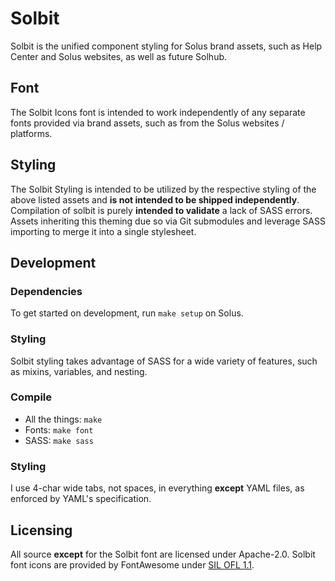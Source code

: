 # Solbit

Solbit is the unified component styling for Solus brand assets, such as Help Center and Solus websites, as well as future Solhub.

## Font

The Solbit Icons font is intended to work independently of any separate fonts provided via brand assets, such as from the  Solus websites / platforms.


## Styling

The Solbit Styling is intended to be utilized by the respective styling of the above listed assets and **is not intended to be shipped independently**. Compilation of 
solbit is purely **intended to validate** a lack of SASS errors. Assets inheriting this theming due so via Git submodules and leverage SASS importing to merge it into a single stylesheet.

## Development

### Dependencies

To get started on development, run `make setup` on Solus.

### Styling

Solbit styling takes advantage of SASS for a wide variety of features, such as mixins, variables, and nesting.

### Compile

- All the things: `make`
- Fonts: `make font`
- SASS: `make sass`

### Styling

I use 4-char wide tabs, not spaces, in everything **except** YAML files, as enforced by YAML's specification.

## Licensing

All source **except** for the Solbit font are licensed under Apache-2.0. Solbit font icons are provided by FontAwesome under [SIL OFL 1.1](http://scripts.sil.org/cms/scripts/page.php?site_id=nrsi&id=OFL).
